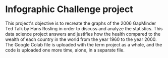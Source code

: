 # Infographic Challenge project

This project's objective is to recreate the graphs of the 2006 GapMinder Ted Talk by Hans Rosling in order to discuss and analyze the statistics. This data science project answers and justifies how the health compared to the wealth of each country in the world from the year 1960 to the year 2000. The Google Colab file is uploaded with the term project as a whole, and the code is uploaded one more time, alone, in a separate file.
